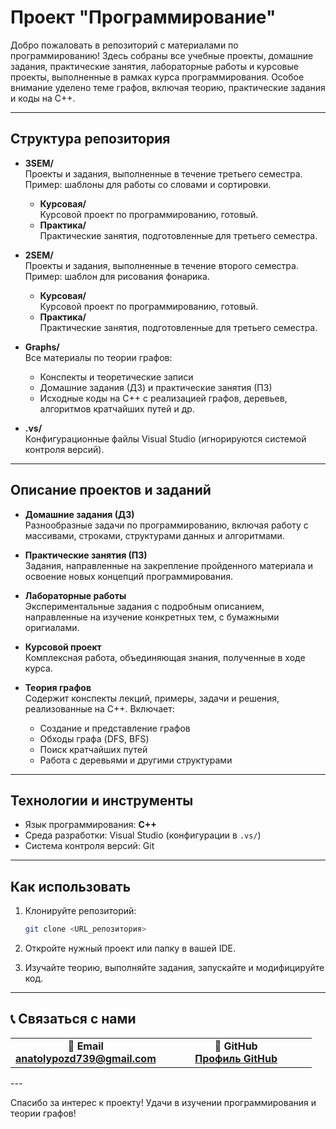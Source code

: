 # Проект "Программирование"

Добро пожаловать в репозиторий с материалами по программированию! Здесь собраны все учебные проекты, домашние задания, практические занятия, лабораторные работы и курсовые проекты, выполненные в рамках курса программирования. Особое внимание уделено теме графов, включая теорию, практические задания и коды на C++.

---

## Структура репозитория

- **3SEM/**  
  Проекты и задания, выполненные в течение третьего семестра.  
  Пример: шаблоны для работы со словами и сортировки.

  - **Курсовая/**  
    Курсовой проект по программированию, готовый.
  - **Практика/**  
    Практические занятия, подготовленные для третьего семестра.

- **2SEM/**  
  Проекты и задания, выполненные в течение второго семестра.  
  Пример: шаблон для рисования фонарика.

  - **Курсовая/**  
    Курсовой проект по программированию, готовый.
  - **Практика/**  
    Практические занятия, подготовленные для третьего семестра.

- **Graphs/**  
  Все материалы по теории графов:

  - Конспекты и теоретические записи
  - Домашние задания (ДЗ) и практические занятия (ПЗ)
  - Исходные коды на C++ с реализацией графов, деревьев, алгоритмов кратчайших путей и др.

- **.vs/**  
  Конфигурационные файлы Visual Studio (игнорируются системой контроля версий).

---

## Описание проектов и заданий

- **Домашние задания (ДЗ)**  
  Разнообразные задачи по программированию, включая работу с массивами, строками, структурами данных и алгоритмами.

- **Практические занятия (ПЗ)**  
  Задания, направленные на закрепление пройденного материала и освоение новых концепций программирования.

- **Лабораторные работы**  
  Экспериментальные задания с подробным описанием, направленные на изучение конкретных тем, с бумажными оригиалами.

- **Курсовой проект**  
  Комплексная работа, объединяющая знания, полученные в ходе курса.

- **Теория графов**  
  Содержит конспекты лекций, примеры, задачи и решения, реализованные на C++. Включает:
  - Создание и представление графов
  - Обходы графа (DFS, BFS)
  - Поиск кратчайших путей
  - Работа с деревьями и другими структурами

---

## Технологии и инструменты

- Язык программирования: **C++**
- Среда разработки: Visual Studio (конфигурации в `.vs/`)
- Система контроля версий: Git

---

## Как использовать

1. Клонируйте репозиторий:

   ```bash
   git clone <URL_репозитория>
   ```

2. Откройте нужный проект или папку в вашей IDE.

3. Изучайте теорию, выполняйте задания, запускайте и модифицируйте код.

---

## 📞 Связаться с нами

<table align="center">
  <tr>
    <td align="center" width="50%">
      📧 <strong>Email<br>
      <a href="mailto:anatolypozd739@gmail.com">anatolypozd739@gmail.com</a>
    </td>
    <td align="center" width="50%">
      🔗 <strong>GitHub<br>
      <a href="https://github.com/ZeroD1vision">Профиль GitHub</a>
    </td>
  </tr>
</table>
---

Спасибо за интерес к проекту! Удачи в изучении программирования и теории графов!
